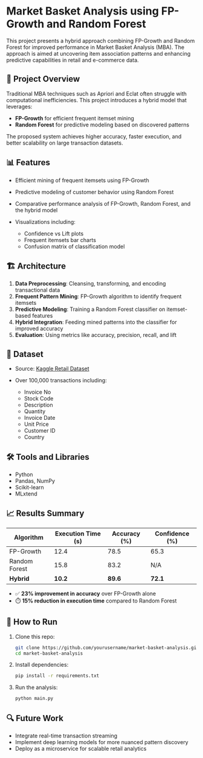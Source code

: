 # Market Basket Analysis using FP-Growth and Random Forest

This project presents a hybrid approach combining FP-Growth and Random Forest for improved performance in Market Basket Analysis (MBA). The approach is aimed at uncovering item association patterns and enhancing predictive capabilities in retail and e-commerce data.

## 🧠 Project Overview

Traditional MBA techniques such as Apriori and Eclat often struggle with computational inefficiencies. This project introduces a hybrid model that leverages:

* **FP-Growth** for efficient frequent itemset mining
* **Random Forest** for predictive modeling based on discovered patterns

The proposed system achieves higher accuracy, faster execution, and better scalability on large transaction datasets.

## 📊 Features

* Efficient mining of frequent itemsets using FP-Growth
* Predictive modeling of customer behavior using Random Forest
* Comparative performance analysis of FP-Growth, Random Forest, and the hybrid model
* Visualizations including:

  * Confidence vs Lift plots
  * Frequent itemsets bar charts
  * Confusion matrix of classification model

## 🏗️ Architecture

1. **Data Preprocessing**: Cleansing, transforming, and encoding transactional data
2. **Frequent Pattern Mining**: FP-Growth algorithm to identify frequent itemsets
3. **Predictive Modeling**: Training a Random Forest classifier on itemset-based features
4. **Hybrid Integration**: Feeding mined patterns into the classifier for improved accuracy
5. **Evaluation**: Using metrics like accuracy, precision, recall, and lift

## 📁 Dataset

* Source: [Kaggle Retail Dataset](https://www.kaggle.com/datasets)
* Over 100,000 transactions including:

  * Invoice No
  * Stock Code
  * Description
  * Quantity
  * Invoice Date
  * Unit Price
  * Customer ID
  * Country

## 🛠️ Tools and Libraries

* Python
* Pandas, NumPy
* Scikit-learn
* MLxtend

## 📈 Results Summary

| Algorithm     | Execution Time (s) | Accuracy (%) | Confidence (%) |
| ------------- | ------------------ | ------------ | -------------- |
| FP-Growth     | 12.4               | 78.5         | 65.3           |
| Random Forest | 15.8               | 83.2         | N/A            |
| **Hybrid**    | **10.2**           | **89.6**     | **72.1**       |

* ✅ **23% improvement in accuracy** over FP-Growth alone
* ⏱️ **15% reduction in execution time** compared to Random Forest

## 📌 How to Run

1. Clone this repo:

   ```bash
   git clone https://github.com/yourusername/market-basket-analysis.git
   cd market-basket-analysis
   ```

2. Install dependencies:

   ```bash
   pip install -r requirements.txt
   ```

3. Run the analysis:

   ```bash
   python main.py
   ```

## 🔍 Future Work

* Integrate real-time transaction streaming
* Implement deep learning models for more nuanced pattern discovery
* Deploy as a microservice for scalable retail analytics


